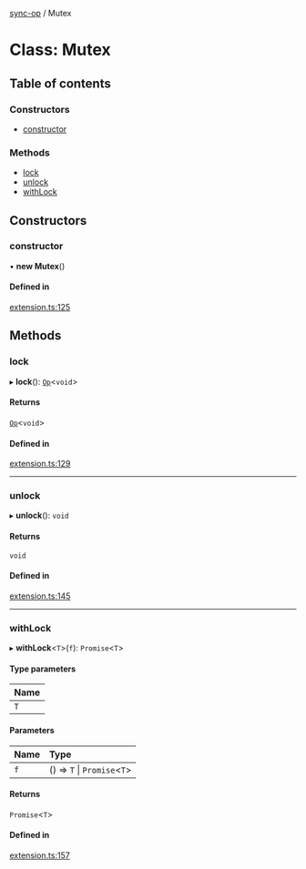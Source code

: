 [sync-op](../README.md) / Mutex

# Class: Mutex

## Table of contents

### Constructors

- [constructor](Mutex.md#constructor)

### Methods

- [lock](Mutex.md#lock)
- [unlock](Mutex.md#unlock)
- [withLock](Mutex.md#withlock)

## Constructors

### constructor

• **new Mutex**()

#### Defined in

[extension.ts:125](https://github.com/dhcmrlchtdj/sync-op/blob/0a6e09c/src/extension.ts#L125)

## Methods

### lock

▸ **lock**(): [`Op`](Op.md)<`void`\>

#### Returns

[`Op`](Op.md)<`void`\>

#### Defined in

[extension.ts:129](https://github.com/dhcmrlchtdj/sync-op/blob/0a6e09c/src/extension.ts#L129)

___

### unlock

▸ **unlock**(): `void`

#### Returns

`void`

#### Defined in

[extension.ts:145](https://github.com/dhcmrlchtdj/sync-op/blob/0a6e09c/src/extension.ts#L145)

___

### withLock

▸ **withLock**<`T`\>(`f`): `Promise`<`T`\>

#### Type parameters

| Name |
| :------ |
| `T` |

#### Parameters

| Name | Type |
| :------ | :------ |
| `f` | () => `T` \| `Promise`<`T`\> |

#### Returns

`Promise`<`T`\>

#### Defined in

[extension.ts:157](https://github.com/dhcmrlchtdj/sync-op/blob/0a6e09c/src/extension.ts#L157)
